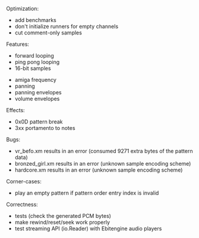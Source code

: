 Optimization:
- add benchmarks
- don't initialize runners for empty channels
- cut comment-only samples

Features:
+ forward looping
+ ping pong looping
+ 16-bit samples
- amiga frequency
- panning
- panning envelopes
- volume envelopes

Effects:
- 0x0D pattern break
- 3xx portamento to notes

Bugs:
- vr_befo.xm results in an error (consumed 9271 extra bytes of the pattern data)
- bronzed_girl.xm results in an error (unknown sample encoding scheme)
- hardcore.xm results in an error (unknown sample encoding scheme)

Corner-cases:
- play an empty pattern if pattern order entry index is invalid

Correctness:
- tests (check the generated PCM bytes)
- make rewind/reset/seek work properly
- test streaming API (io.Reader) with Ebitengine audio players
